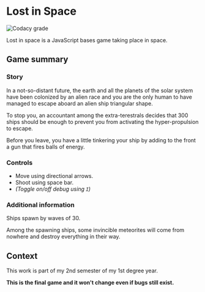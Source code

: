 # Lost in Space

![Codacy grade](https://img.shields.io/codacy/grade/9368f78cc4434f8888891585ee13a521.svg?logo=codacy)

Lost in space is a JavaScript bases game taking place in space.

## Game summary

### Story

In a not-so-distant future, the earth and all the planets of the solar system have been colonized by an alien race and you are the only human to have managed to escape aboard an alien ship triangular shape.

To stop you, an accountant among the extra-terestrals decides that 300 ships should be enough to prevent you from activating the hyper-propulsion to escape.

Before you leave, you have a little tinkering your ship by adding to the front a gun that fires balls of energy.

### Controls

- Move using directional arrows.
- Shoot using space bar.
- *(Toggle on/off debug using `I`)*

### Additional information

Ships spawn by waves of 30. 

Among the spawning ships, some invincible meteorites will come from nowhere and destroy everything in their way.

## Context

This work is part of my 2nd semester of my 1st degree year.

**This is the final game and it won't change even if bugs still exist.**